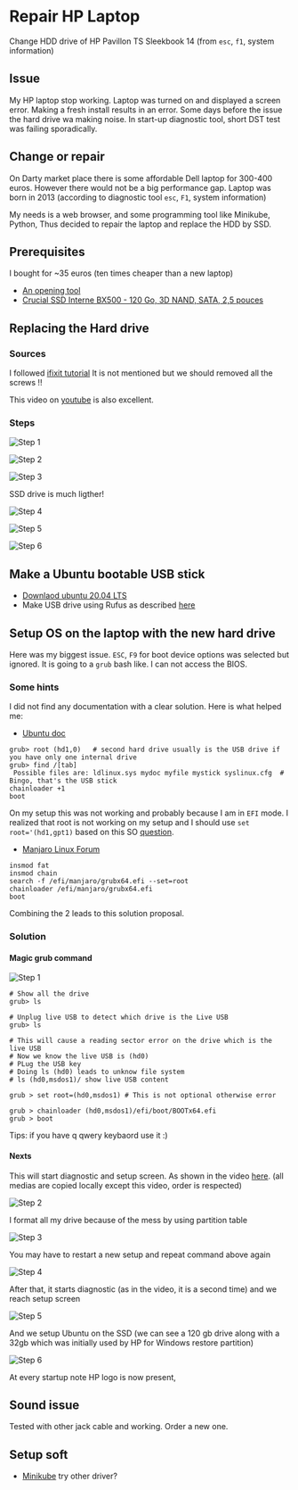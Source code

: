 # Repair HP Laptop

Change HDD drive of HP Pavillon TS Sleekbook 14 (from `esc`, `f1`, system information)

## Issue 

My HP laptop stop working.
Laptop was turned on and displayed a screen error.
Making a fresh install results in an error.
Some days before the issue the hard drive wa making noise.
In start-up diagnostic tool, short DST test was failing sporadically.

## Change or repair

On Darty market place there is some affordable Dell laptop for 300-400 euros.
However there would not be a big performance gap.
Laptop was born in 2013 (according to diagnostic tool `esc`, `F1`, system information)

My needs is a web browser, and some programming tool like Minikube, Python,
Thus  decided to repair the laptop and replace the HDD by SSD.


## Prerequisites

I bought for ~35 euros (ten times cheaper than a new laptop)
- [An opening tool](https://www.amazon.fr/gp/product/B00NCFIVH4/ref=ppx_yo_dt_b_asin_title_o01_s02?ie=UTF8&psc=1)
- [Crucial SSD Interne BX500 - 120 Go, 3D NAND, SATA, 2,5 pouces](https://www.amazon.fr/gp/product/B07G3L3DRK/ref=ppx_yo_dt_b_asin_title_o01_s01?ie=UTF8&psc=1)

## Replacing the Hard drive

### Sources

I followed [ifixit tutorial](https://www.ifixit.com/Guide/HP+Pavilion+Sleekbook+15-b142dx+Hard+Drive+Replacement/37449#)
It is not mentioned but we should removed all the screws !!

This video on [youtube](https://www.youtube.com/watch?v=wsGItvoqMvE&t=674s) is also excellent.

### Steps

![Step 1](./pictures/montage1.jpg)

![Step 2](./pictures/montage2.jpg)

![Step 3](./pictures/montage3.jpg)

SSD drive is much ligther!

![Step 4](./pictures/montage4.jpg)

![Step 5](./pictures/montage5.jpg)

![Step 6](./pictures/montage6.jpg)

## Make a Ubuntu bootable USB stick

- [Downlaod ubuntu 20.04 LTS](https://ubuntu.com/download/desktop)
- Make USB drive using Rufus as described [here](https://ubuntu.com/tutorials/tutorial-create-a-usb-stick-on-windows?_ga=2.247769986.484999874.1590064086-738814981.1584441798#10-installation-complete)

## Setup OS on the laptop with the new hard drive


Here was my biggest issue.
`ESC`, `F9` for boot device options was selected but ignored.
It is going to a `grub` bash like.
I can not access the BIOS.

### Some hints

I did not find any documentation with a clear solution.
Here is what helped me:
- [Ubuntu doc](https://help.ubuntu.com/community/BootFromUSB)

````buildoutcfg
grub> root (hd1,0)   # second hard drive usually is the USB drive if you have only one internal drive
grub> find /[tab]
 Possible files are: ldlinux.sys mydoc myfile mystick syslinux.cfg  # Bingo, that's the USB stick
chainloader +1
boot
````

On my setup this was not working and probably because I am in `EFI` mode.
I realized that root is not working on my setup and I should use `set root='(hd1,gpt1)` based on this SO [question](https://unix.stackexchange.com/questions/474312/error-hd1-gpt2-not-found).


- [Manjaro Linux Forum](https://forum.manjaro.org/t/detecting-efi-files-and-booting-them-from-grub/38083)

````buildoutcfg
insmod fat
insmod chain
search -f /efi/manjaro/grubx64.efi --set=root
chainloader /efi/manjaro/grubx64.efi
boot
````

Combining the 2 leads to this solution proposal.

 
### Solution

#### Magic grub command

![Step 1](./pictures/setup1.jpg)

````shell script
# Show all the drive
grub> ls

# Unplug live USB to detect which drive is the Live USB
grub> ls

# This will cause a reading sector error on the drive which is the live USB
# Now we know the live USB is (hd0)
# PLug the USB key
# Doing ls (hd0) leads to unknow file system
# ls (hd0,msdos1)/ show live USB content

grub > set root=(hd0,msdos1) # This is not optional otherwise error

grub > chainloader (hd0,msdos1)/efi/boot/BOOTx64.efi
grub > boot
````

Tips: if you have q qwery keybaord use it :)

#### Nexts

This will start diagnostic and setup screen. As shown in the video [here](https://photos.google.com/photo/AF1QipNO36jxwfN2lD1MG8AxkP4I0t34ntT8IFYinkKf).
(all medias are copied locally except this video, order is respected)

![Step 2](./pictures/setup2.jpg)

I format all my drive because of the mess by using partition table

![Step 3](./pictures/setup3.jpg)

You may have to restart a new setup and repeat command above again

![Step 4](./pictures/setup4.jpg)

After that, it starts diagnostic (as in the video, it is a second time) and we reach setup screen

![Step 5](./pictures/setup5.jpg)

And we setup Ubuntu on the SSD (we can see a 120 gb drive along with a 32gb which was initially used by HP for Windows restore partition)

![Step 6](./pictures/setup6.jpg)


At every startup note HP logo is now present,
 

## Sound issue 

Tested with other jack cable and working.
Order a new one.

## Setup soft 

- [Minikube](https://github.com/scoulomb/myk8s/blob/master/Setup/MinikubeSetup/BARE_SETUP_README.md)
try other driver?
